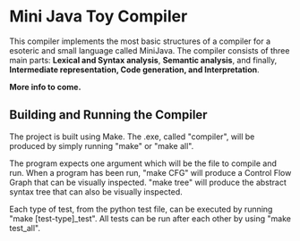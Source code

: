 # Mini Java Toy Compiler

This compiler implements the most basic structures of a compiler for a esoteric and small language called MiniJava. The compiler consists of three main parts: **Lexical and Syntax analysis**, **Semantic analysis**, and finally, **Intermediate representation, Code generation, and Interpretation**.

**More info to come.**

## Building and Running the Compiler

The project is built using Make. The .exe, called "compiler", will be produced by simply running "make" or "make all". 

The program expects one argument which will be the file to compile and run. When a program has been run, "make CFG" will produce a Control Flow Graph that can be visually inspected. "make tree" will produce the abstract syntax tree that can also be visually inspected.

Each type of test, from the python test file, can be executed by running "make [test-type]_test". All tests can be run after each other by using "make test_all".
